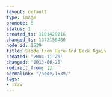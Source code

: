 ```yaml
---
layout: default
type: image
promote: 0
status: 1
created_ts: 1101429216
changed_ts: 1372159480
node_id: 1539
title: Slide from Here And Back Again
created: '2004-11-26'
changed: '2013-06-25'
redirect_from: []
permalink: "/node/1539/"
tags:
- ix2v
---
```


